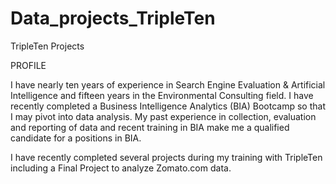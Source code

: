 # Data_projects_TripleTen
TripleTen Projects

PROFILE

I have nearly ten years of experience in Search Engine Evaluation & Artificial Intelligence and fifteen years in the Environmental Consulting field. I have recently completed a Business Intelligence Analytics (BIA) Bootcamp so that I may pivot into data analysis. My past experience in collection, evaluation and reporting of data and recent training in BIA make me a qualified candidate for a positions in BIA. 

I have recently completed several projects during my training with TripleTen including a Final Project to analyze Zomato.com data. 
